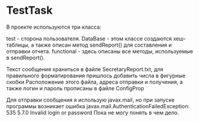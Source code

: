 # TestTask

В проекте используются три класса:

test - сторона пользователя.
DataBase - этом классе создаются хеш-таблицы, а также описан метод sendReport() для составления и отправки отчета.
functional - здесь описаны все методы, используемые в sendReport().

Текст сообщения храниться в файле SecretaryReport.txt, для правильного форматирования пришлось добавить числа в фигурные скобки
Расположение этого файла, адреса отправки и получения, а также логин и пароль прописаны в файле ConfigProp

Для отправки сообщения я использую javax.mail, но при запуске программы возникает ошибка 
javax.mail.AuthenticationFailedException: 535 5.7.0 Invalid login or password
Пока не могу понять в чем дело.


